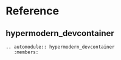 # Reference

## hypermodern_devcontainer

```{eval-rst}
.. automodule:: hypermodern_devcontainer
   :members:
```
